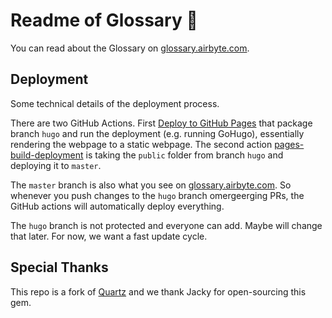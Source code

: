 # Readme of Glossary 🧠
You can read about the Glossary on [glossary.airbyte.com](https://glossary.airbyte.com/).

## Deployment
Some technical details of the deployment process.

There are two GitHub Actions. First [Deploy to GitHub Pages](https://github.com/airbyteglossary/airbyteglossary.github.io/actions/workflows/deploy.yaml) that package branch `hugo` and run the deployment (e.g. running GoHugo), essentially rendering the webpage to a static webpage. The second action [pages-build-deployment](https://github.com/airbyteglossary/airbyteglossary.github.io/actions/workflows/pages/pages-build-deployment) is taking the `public` folder from branch `hugo` and deploying it to `master`.

The `master` branch is also what you see on [glossary.airbyte.com](https://glossary.airbyte.com). So whenever you push changes to the `hugo` branch omergeerging PRs, the GitHub actions will automatically deploy everything.

The `hugo` branch is not protected and everyone can add. Maybe will change that later. For now, we want a fast update cycle.

## Special Thanks
This repo is a fork of [Quartz](https://github.com/jackyzha0/quartz) and we thank Jacky for open-sourcing this gem.
